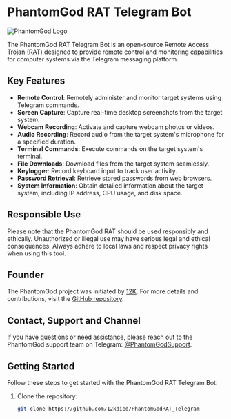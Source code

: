 # PhantomGod RAT Telegram Bot

![PhantomGod Logo](https://i.postimg.cc/NF3VvrXc/image.png)

The PhantomGod RAT Telegram Bot is an open-source Remote Access Trojan (RAT) designed to provide remote control and monitoring capabilities for computer systems via the Telegram messaging platform.

## Key Features

- **Remote Control**: Remotely administer and monitor target systems using Telegram commands.
- **Screen Capture**: Capture real-time desktop screenshots from the target system.
- **Webcam Recording**: Activate and capture webcam photos or videos.
- **Audio Recording**: Record audio from the target system's microphone for a specified duration.
- **Terminal Commands**: Execute commands on the target system's terminal.
- **File Downloads**: Download files from the target system seamlessly.
- **Keylogger**: Record keyboard input to track user activity.
- **Password Retrieval**: Retrieve stored passwords from web browsers.
- **System Information**: Obtain detailed information about the target system, including IP address, CPU usage, and disk space.

## Responsible Use

Please note that the PhantomGod RAT should be used responsibly and ethically. Unauthorized or illegal use may have serious legal and ethical consequences. Always adhere to local laws and respect privacy rights when using this tool.

## Founder

The PhantomGod project was initiated by [12K](https://github.com/12kdied/). For more details and contributions, visit the [GitHub repository](https://github.com/12kdied/PhantomGodRAT_Telegram).

## Contact, Support and Channel

If you have questions or need assistance, please reach out to the PhantomGod support team on Telegram: [@PhantomGodSupport](https://t.me/PhantomGodSupport).

## Getting Started

Follow these steps to get started with the PhantomGod RAT Telegram Bot:

1. Clone the repository:

   ```bash
   git clone https://github.com/12kdied/PhantomGodRAT_Telegram
